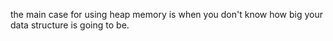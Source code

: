 the main case for using heap memory is when you don't
know how big your data structure is going to be.
